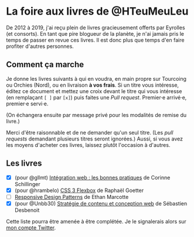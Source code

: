 # La foire aux livres de @HTeuMeuLeu

De 2012 à 2019, j'ai reçu plein de livres gracieusement offerts par Eyrolles (et consorts). En tant que pire blogueur de la planète, je n'ai jamais pris le temps de passer en revue ces livres. Il est donc plus que temps d'en faire profiter d'autres personnes.

## Comment ça marche

Je donne les livres suivants à qui en voudra, en main propre sur Tourcoing ou Orchies (Nord), ou en livraison **à vos frais**. Si un titre vous intéresse, éditez ce document et mettez une croix devant le titre qui vous intéresse (en remplaçant `[ ]` par `[x]`) puis faites une _Pull request_. Premier·e arrivé·e, premier·e servi·e.

(On échangera ensuite par message privé pour les modalités de remise du livre.)

Merci d'être raisonnable et de ne demander qu'un seul titre. (Les _pull requests_ demandant plusieurs titres seront ignorées.) Aussi, si vous avez les moyens d'acheter ces livres, laissez plutôt l'occasion à d'autres.


## Les livres

- [x] (pour @gllmt) [Intégration web : les bonnes pratiques](https://www.eyrolles.com/Informatique/Livre/integration-web-les-bonnes-pratiques-9782212133707/) de Corinne Schillinger
- [X] (pour @hrambelo) [CSS 3 Flexbox](https://www.eyrolles.com/Informatique/Livre/css-3-flexbox-9782212143638/) de Raphaël Goetter
- [ ] [Responsive Design Patterns](https://www.eyrolles.com/Informatique/Livre/responsive-design-patterns-9782212117660/) de Ethan Marcotte
- [x] (pour @Unbb30) [Stratégie de contenu et conception web](https://www.editions-eni.fr/livre/strategie-de-contenu-et-conception-web-les-etapes-a-suivre-pour-bien-demarrer-9782746080331) de Sébastien Desbenoit

Cette liste pourra être amenée à être complétée. Je le signalerais alors sur [mon compte Twitter](https://www.twitter.com/HTeuMeuLeu).
